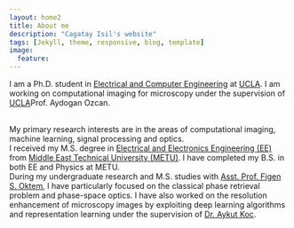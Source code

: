 ```yaml
---
layout: home2
title: About me
description: "Cagatay Isil's website"
tags: [Jekyll, theme, responsive, blog, template]
image:
  feature: 
---
```


I am a Ph.D. student in <a href="https://www.ee.ucla.edu/" target="_blank">Electrical and Computer Engineering</a> at <a href="http://www.ucla.edu/" target="_blank">UCLA</a>. I am working on computational imaging for microscopy under the supervision of <a href="https://innovate.ee.ucla.edu/prof-ozcan-brief-biosketch.html" target="_blank">UCLA</a>Prof. Aydogan Ozcan</a>.

<br />
My primary research interests are in the areas of computational imaging, machine learning, signal processing and optics.


<br />
I received my M.S. degree in <a href="https://eee.metu.edu.tr/" target="_blank">Electrical and Electronics Engineering (EE)</a> from <a href="http://www.metu.edu.tr/" target="_blank">Middle East Technical University (METU)</a>. I have completed my B.S. in both EE and Physics at METU.


<br />
During my undergraduate research and M.S. studies with <a href="https://blog.metu.edu.tr/figeno/" target="_blank">Asst. Prof. Figen S. Oktem</a>, I have particularly focused on the classical phase retrieval problem and phase-space optics. I have also worked on the resolution enhancement of microscopy images by exploiting deep learning algorithms and representation learning under the supervision of <a href="https://www.linkedin.com/in/aykut-ko%C3%A7-9a37abb5/" target="_blank">Dr. Aykut Koc</a>.


